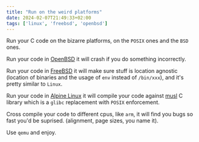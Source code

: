 ```yaml
---
title: "Run on the weird platforms"
date: 2024-02-07T21:49:33+02:00
tags: ['linux', 'freebsd', 'openbsd']
---
```


Run your C code on the bizarre platforms, on the `POSIX` ones and the `BSD` ones. 

Run your code in [OpenBSD](https://www.openbsd.org/) it will crash if you do something incorrectly. 

Run your code in [FreeBSD](https://www.freebsd.org/) it will make sure stuff is location agnostic (location of binaries and the usage of `env` instead of `/bin/xxx`), and it's pretty similar to `Linux`.

Run your code in [Alpine Linux](https://www.alpinelinux.org/) it will compile your code against [musl](https://musl.libc.org/) C library which is a `glibc` replacement with `POSIX` enforcement.

Cross compile your code to different cpus, like `arm`, it will find you bugs so fast you'd be suprised. (alignment, page sizes, you name it). 

Use `qemu` and enjoy.

